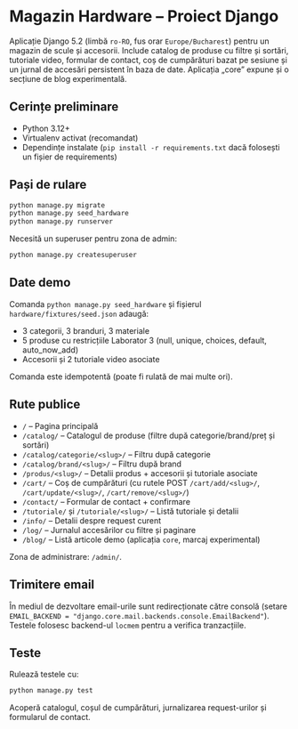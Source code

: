 # Magazin Hardware – Proiect Django

Aplicație Django 5.2 (limbă `ro-RO`, fus orar `Europe/Bucharest`) pentru un magazin de scule și accesorii. Include catalog de produse cu filtre și sortări, tutoriale video, formular de contact, coș de cumpărături bazat pe sesiune și un jurnal de accesări persistent în baza de date. Aplicația „core” expune și o secțiune de blog experimentală.

## Cerințe preliminare

- Python 3.12+
- Virtualenv activat (recomandat)
- Dependințe instalate (`pip install -r requirements.txt` dacă folosești un fișier de requirements)

## Pași de rulare

```bash
python manage.py migrate
python manage.py seed_hardware
python manage.py runserver
```

Necesită un superuser pentru zona de admin:

```bash
python manage.py createsuperuser
```

## Date demo

Comanda `python manage.py seed_hardware` și fișierul `hardware/fixtures/seed.json` adaugă:

- 3 categorii, 3 branduri, 3 materiale
- 5 produse cu restricțiile Laborator 3 (null, unique, choices, default, auto_now_add)
- Accesorii și 2 tutoriale video asociate

Comanda este idempotentă (poate fi rulată de mai multe ori).

## Rute publice

- `/` – Pagina principală
- `/catalog/` – Catalogul de produse (filtre după categorie/brand/preț și sortări)
- `/catalog/categorie/<slug>/` – Filtru după categorie
- `/catalog/brand/<slug>/` – Filtru după brand
- `/produs/<slug>/` – Detalii produs + accesorii și tutoriale asociate
- `/cart/` – Coș de cumpărături (cu rutele POST `/cart/add/<slug>/`, `/cart/update/<slug>/`, `/cart/remove/<slug>/`)
- `/contact/` – Formular de contact + confirmare
- `/tutoriale/` și `/tutoriale/<slug>/` – Listă tutoriale și detalii
- `/info/` – Detalii despre request curent
- `/log/` – Jurnalul accesărilor cu filtre și paginare
- `/blog/` – Listă articole demo (aplicația `core`, marcaj experimental)

Zona de administrare: `/admin/`.

## Trimitere email

În mediul de dezvoltare email-urile sunt redirecționate către consolă (setare `EMAIL_BACKEND = "django.core.mail.backends.console.EmailBackend"`). Testele folosesc backend-ul `locmem` pentru a verifica tranzacțiile.

## Teste

Rulează testele cu:

```bash
python manage.py test
```

Acoperă catalogul, coșul de cumpărături, jurnalizarea request-urilor și formularul de contact.
